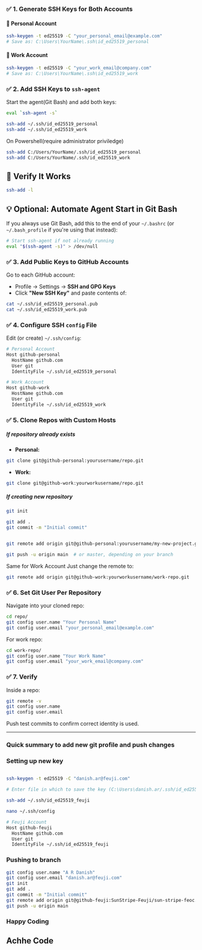 
### ✅ 1. Generate SSH Keys for Both Accounts

#### 🧑 Personal Account

```bash
ssh-keygen -t ed25519 -C "your_personal_email@example.com"
# Save as: C:\Users\YourName\.ssh\id_ed25519_personal
```

#### 💼 Work Account

```bash
ssh-keygen -t ed25519 -C "your_work_email@company.com"
# Save as: C:\Users\YourName\.ssh\id_ed25519_work
```


### ✅ 2. Add SSH Keys to `ssh-agent`


Start the agent(Git Bash) and add both keys:

```bash
eval `ssh-agent -s`

ssh-add ~/.ssh/id_ed25519_personal
ssh-add ~/.ssh/id_ed25519_work
```

On Powershell(require administrator priviledge)

```bash
ssh-add C:/Users/YourName/.ssh/id_ed25519_personal
ssh-add C:/Users/YourName/.ssh/id_ed25519_work
```


## 🧪 Verify It Works

```bash
ssh-add -l
```

## 💡 Optional: Automate Agent Start in Git Bash

If you always use Git Bash, add this to the end of your `~/.bashrc` (or `~/.bash_profile` if you're using that instead):

```bash
# Start ssh-agent if not already running
eval "$(ssh-agent -s)" > /dev/null
```


### ✅ 3. Add Public Keys to GitHub Accounts

Go to each GitHub account:

- Profile → Settings → **SSH and GPG Keys**
- Click **"New SSH Key"** and paste contents of:

```bash
cat ~/.ssh/id_ed25519_personal.pub
cat ~/.ssh/id_ed25519_work.pub
```


### ✅ 4. Configure SSH `config` File

Edit (or create) `~/.ssh/config`:

```bash
# Personal Account
Host github-personal
  HostName github.com
  User git
  IdentityFile ~/.ssh/id_ed25519_personal

# Work Account
Host github-work
  HostName github.com
  User git
  IdentityFile ~/.ssh/id_ed25519_work
```



### ✅ 5. Clone Repos with Custom Hosts

##### If repository already exists

- **Personal:**
```bash
git clone git@github-personal:yourusername/repo.git
```

- **Work:**
```bash
git clone git@github-work:yourworkusername/repo.git
```


##### If creating new repository

```bash
git init

git add .
git commit -m "Initial commit"


git remote add origin git@github-personal:yourusername/my-new-project.git

git push -u origin main  # or master, depending on your branch

```

Same for Work Account Just change the remote to:

```bash
git remote add origin git@github-work:yourworkusername/work-repo.git
```

### ✅ 6. Set Git User Per Repository

Navigate into your cloned repo:

```bash
cd repo/
git config user.name "Your Personal Name"
git config user.email "your_personal_email@example.com"
```

For work repo:

```bash
cd work-repo/
git config user.name "Your Work Name"
git config user.email "your_work_email@company.com"
```


### ✅ 7. Verify

Inside a repo:

```bash
git remote -v
git config user.name
git config user.email
```

Push test commits to confirm correct identity is used.


---


### Quick summary to add new git profile and push changes

### Setting up new key

```bash

ssh-keygen -t ed25519 -C "danish.ar@feuji.com"

# Enter file in which to save the key (C:\Users\danish.ar/.ssh/id_ed25519): C:\Users\danish.ar\.ssh\id_ed25519_feuji

ssh-add ~/.ssh/id_ed25519_feuji

nano ~/.ssh/config

# Feuji Account
Host github-feuji
  HostName github.com
  User git
  IdentityFile ~/.ssh/id_ed25519_feuji
```
### Pushing to branch

```bash
git config user.name "A R Danish"
git config user.email "danish.ar@feuji.com"
git init
git add .
git commit -m "Initial commit"
git remote add origin git@github-feuji:SunStripe-Feuji/sun-stripe-feoc.git
git push -u origin main
```


### Happy Coding
## Achhe Code

